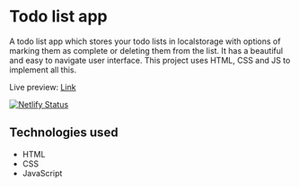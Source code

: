 # Todo list app

A todo list app which stores your todo lists in localstorage with options of marking them as complete or deleting them from the list. It has a beautiful and easy to navigate user interface. This project uses HTML, CSS and JS to implement all this.

Live preview: [Link](https://tdl.darshanvaishya.xyz/)

[![Netlify Status](https://api.netlify.com/api/v1/badges/67d7b572-2d2b-45b2-b9b0-ca5b36eb594d/deploy-status)](https://app.netlify.com/sites/vigorous-hermann-6fa47d/deploys)

## Technologies used

- HTML
- CSS
- JavaScript
